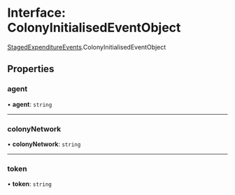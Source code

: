 # Interface: ColonyInitialisedEventObject

[StagedExpenditureEvents](../modules/StagedExpenditureEvents.md).ColonyInitialisedEventObject

## Properties

### agent

• **agent**: `string`

___

### colonyNetwork

• **colonyNetwork**: `string`

___

### token

• **token**: `string`
